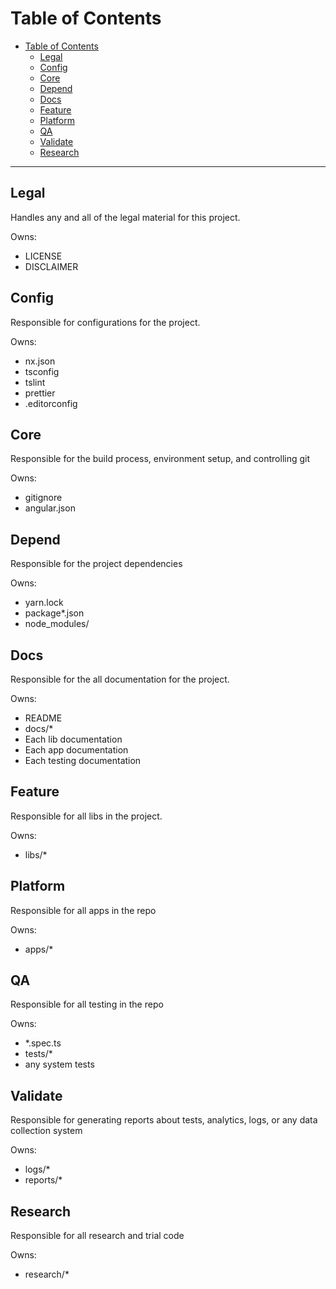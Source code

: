 # Table of Contents

- [Table of Contents](#table-of-contents)
  - [Legal](#legal)
  - [Config](#config)
  - [Core](#core)
  - [Depend](#depend)
  - [Docs](#docs)
  - [Feature](#feature)
  - [Platform](#platform)
  - [QA](#qa)
  - [Validate](#validate)
  - [Research](#research)

---

## Legal

Handles any and all of the legal material for this project.

Owns:

- LICENSE
- DISCLAIMER

## Config

Responsible for configurations for the project.

Owns:

- nx.json
- tsconfig
- tslint
- prettier
- .editorconfig

## Core

Responsible for the build process, environment setup, and controlling git

Owns:

- gitignore
- angular.json

## Depend

Responsible for the project dependencies

Owns:

- yarn.lock
- package\*.json
- node_modules/

## Docs

Responsible for the all documentation for the project.

Owns:

- README
- docs/\*
- Each lib documentation
- Each app documentation
- Each testing documentation

## Feature

Responsible for all libs in the project.

Owns:

- libs/\*

## Platform

Responsible for all apps in the repo

Owns:

- apps/\*

## QA

Responsible for all testing in the repo

Owns:

- \*.spec.ts
- tests/\*
- any system tests

## Validate

Responsible for generating reports about tests, analytics, logs, or any data collection system

Owns:

- logs/\*
- reports/\*

## Research

Responsible for all research and trial code

Owns:

- research/\*
